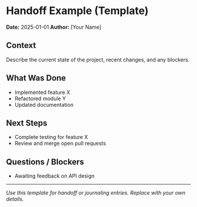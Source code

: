 # Handoff Example (Template)

**Date:** 2025-01-01
**Author:** [Your Name]

## Context
Describe the current state of the project, recent changes, and any blockers.

## What Was Done
- Implemented feature X
- Refactored module Y
- Updated documentation

## Next Steps
- Complete testing for feature X
- Review and merge open pull requests

## Questions / Blockers
- Awaiting feedback on API design

---

*Use this template for handoff or journaling entries. Replace with your own details.*
